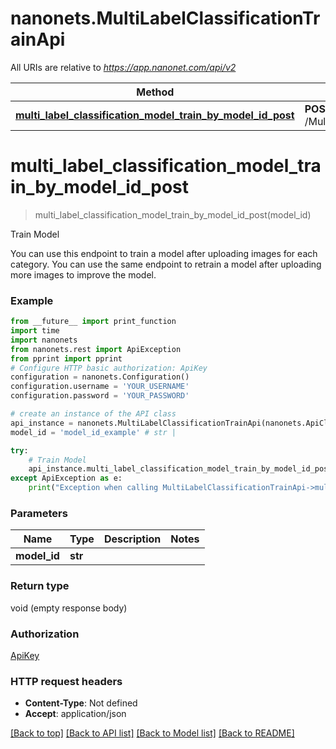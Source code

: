 # nanonets.MultiLabelClassificationTrainApi

All URIs are relative to *https://app.nanonet.com/api/v2*

Method | HTTP request | Description
------------- | ------------- | -------------
[**multi_label_classification_model_train_by_model_id_post**](MultiLabelClassificationTrainApi.md#multi_label_classification_model_train_by_model_id_post) | **POST** /MultiLabelClassification/Model/{model_id}/Train/ | Train Model

# **multi_label_classification_model_train_by_model_id_post**
> multi_label_classification_model_train_by_model_id_post(model_id)

Train Model

You can use this endpoint to train a model after uploading images for each category. You can use the same endpoint to retrain a model after uploading more images to improve the model.

### Example
```python
from __future__ import print_function
import time
import nanonets
from nanonets.rest import ApiException
from pprint import pprint
# Configure HTTP basic authorization: ApiKey
configuration = nanonets.Configuration()
configuration.username = 'YOUR_USERNAME'
configuration.password = 'YOUR_PASSWORD'

# create an instance of the API class
api_instance = nanonets.MultiLabelClassificationTrainApi(nanonets.ApiClient(configuration))
model_id = 'model_id_example' # str | 

try:
    # Train Model
    api_instance.multi_label_classification_model_train_by_model_id_post(model_id)
except ApiException as e:
    print("Exception when calling MultiLabelClassificationTrainApi->multi_label_classification_model_train_by_model_id_post: %s\n" % e)
```

### Parameters

Name | Type | Description  | Notes
------------- | ------------- | ------------- | -------------
 **model_id** | **str**|  | 

### Return type

void (empty response body)

### Authorization

[ApiKey](../README.md#ApiKey)

### HTTP request headers

 - **Content-Type**: Not defined
 - **Accept**: application/json

[[Back to top]](#) [[Back to API list]](../README.md#documentation-for-api-endpoints) [[Back to Model list]](../README.md#documentation-for-models) [[Back to README]](../README.md)

